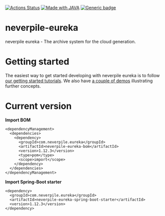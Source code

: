 [![Actions Status](https://github.com/levigo/neverpile-eureka/workflows/Continuous%20Delivery/badge.svg)](https://github.com/levigo/neverpile-fusion/actions)
[![Made with JAVA](https://img.shields.io/badge/MADE%20with-JAVA-RED.svg)](#JAVA)
[![Generic badge](https://img.shields.io/badge/current%20version-1.12.3-1abc9c.svg)](https://github.com/levigo/neverpile-eureka/tree/v0.2.60)

# neverpile-eureka
neverpile eureka - The archive system for the cloud generation.

# Getting started
The easiest way to get started developing with neverpile eureka is to follow [our getting started tutorials](https://github.com/levigo/neverpile-eureka-getting-started/wiki). We also have [a couple of demos](https://github.com/levigo/neverpile-eureka-demos) illustrating further concepts.

# Current version
__Import BOM__

    <dependencyManagement>
      <dependencies>
        <dependency>
          <groupId>com.neverpile.eureka</groupId>
          <artifactId>neverpile-eureka-bom</artifactId>
          <version>1.12.3</version>
          <type>pom</type>
          <scope>import</scope>
        </dependency>
      </dependencies>
    </dependencyManagement>

__Import Spring-Boot starter__

    <dependency>
      <groupId>com.neverpile.eureka</groupId>
      <artifactId>neverpile-eureka-spring-boot-starter</artifactId>
      <version>1.12.3</version>
    </dependency>
